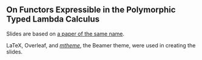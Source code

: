 ## On Functors Expressible in the Polymorphic Typed Lambda Calculus

Slides are based on [a paper of the same name](https://www.sciencedirect.com/science/article/pii/S0890540183710370).

LaTeX, Overleaf, and [*mtheme*](http://bloerg.net/2014/09/20/a-modern-beamer-theme.html), the Beamer theme, were used in creating the slides.